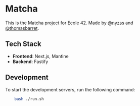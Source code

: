 # Matcha

This is the Matcha project for Ecole 42. Made by [@nyzss](https://github.com/nyzss) and [@thomasbarret](https://github.com/thomasbarret).

## Tech Stack

- **Frontend**: Next.js, Mantine
- **Backend**: Fastify

## Development

To start the development servers, run the following command:

```sh
    bash ./run.sh
```
